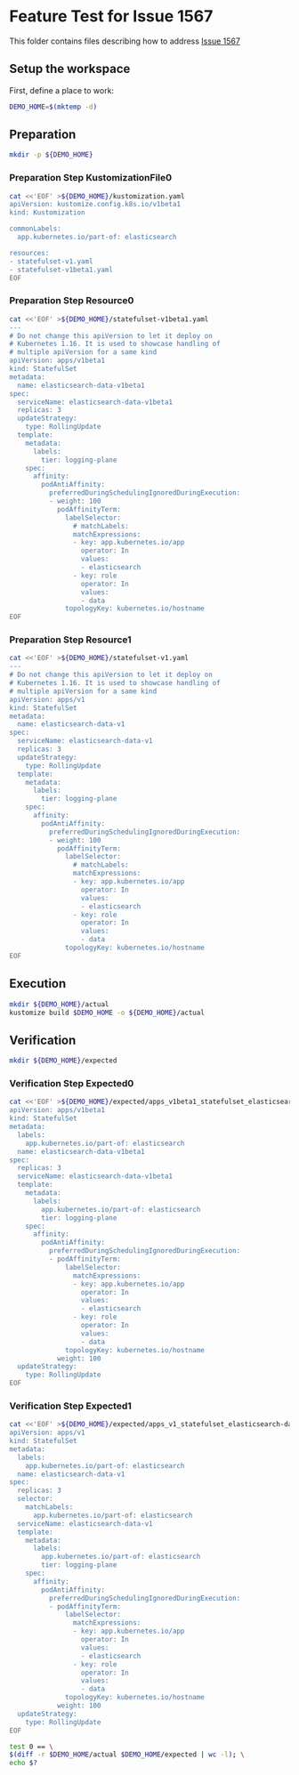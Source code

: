 # Feature Test for Issue 1567


This folder contains files describing how to address [Issue 1567](https://github.com/kubernetes-sigs/kustomize/issues/1567)

## Setup the workspace

First, define a place to work:

<!-- @makeWorkplace @test -->
```bash
DEMO_HOME=$(mktemp -d)
```

## Preparation

<!-- @makeDirectories @test -->
```bash
mkdir -p ${DEMO_HOME}
```

### Preparation Step KustomizationFile0

<!-- @createKustomizationFile0 @test -->
```bash
cat <<'EOF' >${DEMO_HOME}/kustomization.yaml
apiVersion: kustomize.config.k8s.io/v1beta1
kind: Kustomization

commonLabels:
  app.kubernetes.io/part-of: elasticsearch

resources:
- statefulset-v1.yaml
- statefulset-v1beta1.yaml
EOF
```


### Preparation Step Resource0

<!-- @createResource0 @test -->
```bash
cat <<'EOF' >${DEMO_HOME}/statefulset-v1beta1.yaml
---
# Do not change this apiVersion to let it deploy on
# Kubernetes 1.16. It is used to showcase handling of
# multiple apiVersion for a same kind
apiVersion: apps/v1beta1
kind: StatefulSet
metadata:
  name: elasticsearch-data-v1beta1
spec:
  serviceName: elasticsearch-data-v1beta1
  replicas: 3
  updateStrategy:
    type: RollingUpdate
  template:
    metadata:
      labels:
        tier: logging-plane
    spec:
      affinity:
        podAntiAffinity:
          preferredDuringSchedulingIgnoredDuringExecution:
          - weight: 100
            podAffinityTerm:
              labelSelector:
                # matchLabels:
                matchExpressions:
                - key: app.kubernetes.io/app
                  operator: In
                  values:
                  - elasticsearch
                - key: role
                  operator: In
                  values:
                  - data
              topologyKey: kubernetes.io/hostname
EOF
```


### Preparation Step Resource1

<!-- @createResource1 @test -->
```bash
cat <<'EOF' >${DEMO_HOME}/statefulset-v1.yaml
---
# Do not change this apiVersion to let it deploy on
# Kubernetes 1.16. It is used to showcase handling of
# multiple apiVersion for a same kind
apiVersion: apps/v1
kind: StatefulSet
metadata:
  name: elasticsearch-data-v1
spec:
  serviceName: elasticsearch-data-v1
  replicas: 3
  updateStrategy:
    type: RollingUpdate
  template:
    metadata:
      labels:
        tier: logging-plane
    spec:
      affinity:
        podAntiAffinity:
          preferredDuringSchedulingIgnoredDuringExecution:
          - weight: 100
            podAffinityTerm:
              labelSelector:
                # matchLabels:
                matchExpressions:
                - key: app.kubernetes.io/app
                  operator: In
                  values:
                  - elasticsearch
                - key: role
                  operator: In
                  values:
                  - data
              topologyKey: kubernetes.io/hostname
EOF
```

## Execution

<!-- @build @test -->
```bash
mkdir ${DEMO_HOME}/actual
kustomize build $DEMO_HOME -o ${DEMO_HOME}/actual
```

## Verification

<!-- @createExpectedDir @test -->
```bash
mkdir ${DEMO_HOME}/expected
```


### Verification Step Expected0

<!-- @createExpected0 @test -->
```bash
cat <<'EOF' >${DEMO_HOME}/expected/apps_v1beta1_statefulset_elasticsearch-data-v1beta1.yaml
apiVersion: apps/v1beta1
kind: StatefulSet
metadata:
  labels:
    app.kubernetes.io/part-of: elasticsearch
  name: elasticsearch-data-v1beta1
spec:
  replicas: 3
  serviceName: elasticsearch-data-v1beta1
  template:
    metadata:
      labels:
        app.kubernetes.io/part-of: elasticsearch
        tier: logging-plane
    spec:
      affinity:
        podAntiAffinity:
          preferredDuringSchedulingIgnoredDuringExecution:
          - podAffinityTerm:
              labelSelector:
                matchExpressions:
                - key: app.kubernetes.io/app
                  operator: In
                  values:
                  - elasticsearch
                - key: role
                  operator: In
                  values:
                  - data
              topologyKey: kubernetes.io/hostname
            weight: 100
  updateStrategy:
    type: RollingUpdate
EOF
```


### Verification Step Expected1

<!-- @createExpected1 @test -->
```bash
cat <<'EOF' >${DEMO_HOME}/expected/apps_v1_statefulset_elasticsearch-data-v1.yaml
apiVersion: apps/v1
kind: StatefulSet
metadata:
  labels:
    app.kubernetes.io/part-of: elasticsearch
  name: elasticsearch-data-v1
spec:
  replicas: 3
  selector:
    matchLabels:
      app.kubernetes.io/part-of: elasticsearch
  serviceName: elasticsearch-data-v1
  template:
    metadata:
      labels:
        app.kubernetes.io/part-of: elasticsearch
        tier: logging-plane
    spec:
      affinity:
        podAntiAffinity:
          preferredDuringSchedulingIgnoredDuringExecution:
          - podAffinityTerm:
              labelSelector:
                matchExpressions:
                - key: app.kubernetes.io/app
                  operator: In
                  values:
                  - elasticsearch
                - key: role
                  operator: In
                  values:
                  - data
              topologyKey: kubernetes.io/hostname
            weight: 100
  updateStrategy:
    type: RollingUpdate
EOF
```


<!-- @compareActualToExpected @test -->
```bash
test 0 == \
$(diff -r $DEMO_HOME/actual $DEMO_HOME/expected | wc -l); \
echo $?
```

